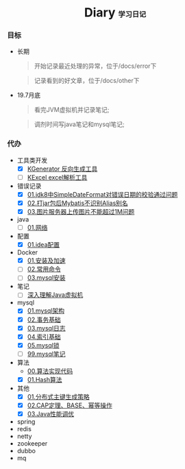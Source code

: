 <h1 align="center">Diary <small><small><small>学习日记</small></small></small></h1>

### 目标
- 长期
    > 开始记录最近处理的异常，位于/docs/error下
    
    > 记录看到的好文章，位于/docs/other下
    
- 19.7月底
    > 看完JVM虚拟机并记录笔记;
    
    > 调剂时间写java笔记和mysql笔记;

### 代办
- 工具类开发
    - [x] [KGenerator 反向生成工具](https://github.com/KermitSun/KGenerator)
    - [ ] [KExcel excel解析工具](https://github.com/KermitSun/KExcel)
- 错误记录
    - [x] [01.jdk8中SimpleDateFormat对错误日期的校验通过问题](docs/error/01.SimpleDateFormat.md)
    - [x] [02.打jar包后Mybatis不识别Alias别名](docs/error/02.打jar包后Mybatis不识别Alias别名.md)
    - [x] [03.图片服务器上传图片不能超过1M问题](docs/error/03.图片服务器上传图片不能超过1M问题.md)
- java
    - [ ] [01.网络](docs/java/01.网络.md)
- 配置
    - [X] [01.idea配置](docs/config/01.idea配置.md)
- Docker
    - [x] [01.安装及加速](docs/docker/01.安装及加速.md)
    - [ ] [02.常用命令](docs/docker/02.常用命令.md)
    - [ ] [03.mysql安装](docs/docker/03.mysql安装.md)
- 笔记
    - [ ] [深入理解Java虚拟机](docs/notes/深入理解JVM虚拟机/00.catalog.md)
- mysql
    - [x] [01.mysql架构](docs/mysql/01.mysql架构.md)
    - [x] [02.事务基础](docs/mysql/02.事务基础.md)
    - [x] [03.mysql日志](docs/mysql/03.mysql日志.md)
    - [x] [04.索引基础](docs/mysql/04.索引基础.md)
    - [x] [05.mysql锁](docs/mysql/05.mysql锁.md)
    - [ ] [99.mysql笔记](docs/mysql/99.mysql笔记.md)
- 算法
    - [00.算法实现代码](docs/algorithm/00.算法代码代码.md)
    - [x] [01.Hash算法](docs/algorithm/01.Hash算法.md)  
- 其他
    - [x] [01.分布式主键生成策略](docs/other/01.分布式主键生成策略.md)
    - [x] [02.CAP定理、BASE、幂等操作](docs/other/02.CAP定理、BASE、幂等操作.md)
    - [x] [03.Java性能调优](docs/other/03.Java性能调优.md)
- spring
- redis
- netty
- zookeeper
- dubbo
- mq